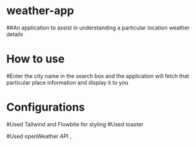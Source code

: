 # weather-app

##An application to assist in understanding a particular location weather details 

# How to use 
#Enter the city name in the search box and the application will fetch that particular place information and display it to you 

# Configurations
#Used Tailwind and Flowbite for styling
#Used toaster

#Used openWeather API ,
